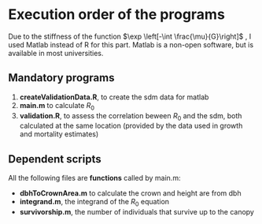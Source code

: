 # Execution order of the programs

Due to the stiffness of the function $\exp \left[-\int \frac{\mu}{G}\right]$ , I used Matlab instead of R for this part. Matlab is a non-open software, but is available in most universities.

## Mandatory programs

1. **createValidationData.R**, to create the sdm data for matlab
2. **main.m** to calculate $R_0$
3. **validation.R**, to assess the correlation beween $R_0$ and the sdm, both calculated at the same location (provided by the data used in growth and mortality estimates)

## Dependent scripts

All the following files are **functions** called by main.m:

- **dbhToCrownArea.m** to calculate the crown and height are from dbh
- **integrand.m**, the integrand of the $R_0$ equation
- **survivorship.m**, the number of individuals that survive up to the canopy